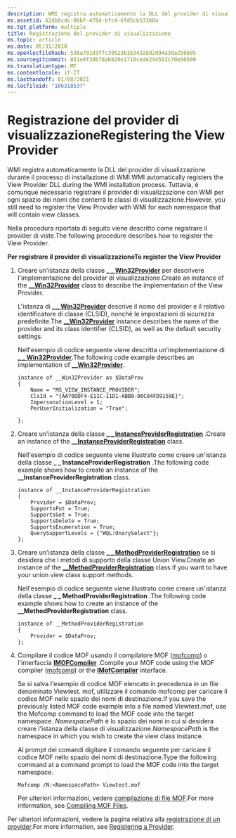 ```yaml
---
description: WMI registra automaticamente la DLL del provider di visualizzazione durante il processo di installazione di WMI. Tuttavia, è comunque necessario registrare il provider di visualizzazione con WMI per ogni spazio dei nomi che conterrà le classi di visualizzazione.
ms.assetid: 62db8cdc-0bbf-4784-bfc4-6fd5cb53368a
ms.tgt_platform: multiple
title: Registrazione del provider di visualizzazione
ms.topic: article
ms.date: 05/31/2018
ms.openlocfilehash: 530a701d3ffc39523b1b3432dd2d94a3da256605
ms.sourcegitcommit: 831e8f3db78ab820e1710cede244553c70e50500
ms.translationtype: MT
ms.contentlocale: it-IT
ms.lasthandoff: 01/08/2021
ms.locfileid: "106318537"
---
```

# <a name="registering-the-view-provider"></a><span data-ttu-id="63730-104">Registrazione del provider di visualizzazione</span><span class="sxs-lookup"><span data-stu-id="63730-104">Registering the View Provider</span></span>

<span data-ttu-id="63730-105">WMI registra automaticamente la DLL del provider di visualizzazione durante il processo di installazione di WMI.</span><span class="sxs-lookup"><span data-stu-id="63730-105">WMI automatically registers the View Provider DLL during the WMI installation process.</span></span> <span data-ttu-id="63730-106">Tuttavia, è comunque necessario registrare il provider di visualizzazione con WMI per ogni spazio dei nomi che conterrà le classi di visualizzazione.</span><span class="sxs-lookup"><span data-stu-id="63730-106">However, you still need to register the View Provider with WMI for each namespace that will contain view classes.</span></span>

<span data-ttu-id="63730-107">Nella procedura riportata di seguito viene descritto come registrare il provider di viste.</span><span class="sxs-lookup"><span data-stu-id="63730-107">The following procedure describes how to register the View Provider.</span></span>

<span data-ttu-id="63730-108">**Per registrare il provider di visualizzazione**</span><span class="sxs-lookup"><span data-stu-id="63730-108">**To register the View Provider**</span></span>

1.  <span data-ttu-id="63730-109">Creare un'istanza della classe [**\_ \_ Win32Provider**](--win32provider.md) per descrivere l'implementazione del provider di visualizzazione.</span><span class="sxs-lookup"><span data-stu-id="63730-109">Create an instance of the [**\_\_Win32Provider**](--win32provider.md) class to describe the implementation of the View Provider.</span></span>

    <span data-ttu-id="63730-110">L'istanza di [**\_ \_ Win32Provider**](--win32provider.md) descrive il nome del provider e il relativo identificatore di classe (CLSID), nonché le impostazioni di sicurezza predefinite.</span><span class="sxs-lookup"><span data-stu-id="63730-110">The [**\_\_Win32Provider**](--win32provider.md) instance describes the name of the provider and its class identifier (CLSID), as well as the default security settings.</span></span>

    <span data-ttu-id="63730-111">Nell'esempio di codice seguente viene descritta un'implementazione di [**\_ \_ Win32Provider**](--win32provider.md).</span><span class="sxs-lookup"><span data-stu-id="63730-111">The following code example describes an implementation of [**\_\_Win32Provider**](--win32provider.md).</span></span>

    ``` syntax
    instance of __Win32Provider as $DataProv
    {
        Name = "MS_VIEW_INSTANCE_PROVIDER";
        ClsId = "{AA70DDF4-E11C-11D1-ABB0-00C04FD9159E}";
        ImpersonationLevel = 1;
        PerUserInitialization = "True";
        
    };
    ```

2.  <span data-ttu-id="63730-112">Creare un'istanza della classe [**\_ \_ InstanceProviderRegistration**](--instanceproviderregistration.md) .</span><span class="sxs-lookup"><span data-stu-id="63730-112">Create an instance of the [**\_\_InstanceProviderRegistration**](--instanceproviderregistration.md) class.</span></span>

    <span data-ttu-id="63730-113">Nell'esempio di codice seguente viene illustrato come creare un'istanza della classe **\_ \_ InstanceProviderRegistration** .</span><span class="sxs-lookup"><span data-stu-id="63730-113">The following code example shows how to create an instance of the **\_\_InstanceProviderRegistration** class.</span></span>

    ``` syntax
    instance of __InstanceProviderRegistration
    {
        Provider = $DataProv;
        SupportsPut = True;
        SupportsGet = True;
        SupportsDelete = True;
        SupportsEnumeration = True;
        QuerySupportLevels = {"WQL:UnarySelect"};
    };
    ```

3.  <span data-ttu-id="63730-114">Creare un'istanza della classe [**\_ \_ MethodProviderRegistration**](--methodproviderregistration.md) se si desidera che i metodi di supporto della classe Union View.</span><span class="sxs-lookup"><span data-stu-id="63730-114">Create an instance of the [**\_\_MethodProviderRegistration**](--methodproviderregistration.md) class if you want to have your union view class support methods.</span></span>

    <span data-ttu-id="63730-115">Nell'esempio di codice seguente viene illustrato come creare un'istanza della classe **\_ \_ MethodProviderRegistration** .</span><span class="sxs-lookup"><span data-stu-id="63730-115">The following code example shows how to create an instance of the **\_\_MethodProviderRegistration** class.</span></span>

    ``` syntax
    instance of __MethodProviderRegistration
    {
        Provider = $DataProv;
    };
    ```

4.  <span data-ttu-id="63730-116">Compilare il codice MOF usando il compilatore MOF ([mofcomp](mofcomp.md)) o l'interfaccia [**IMOFCompiler**](/windows/desktop/api/Wbemcli/nn-wbemcli-imofcompiler) .</span><span class="sxs-lookup"><span data-stu-id="63730-116">Compile your MOF code using the MOF compiler ([mofcomp](mofcomp.md)) or the [**IMofCompiler**](/windows/desktop/api/Wbemcli/nn-wbemcli-imofcompiler) interface.</span></span>

    <span data-ttu-id="63730-117">Se si salva l'esempio di codice MOF elencato in precedenza in un file denominato Viewtest. mof, utilizzare il comando mofcomp per caricare il codice MOF nello spazio dei nomi di destinazione.</span><span class="sxs-lookup"><span data-stu-id="63730-117">If you save the previously listed MOF code example into a file named Viewtest.mof, use the Mofcomp command to load the MOF code into the target namespace.</span></span> <span data-ttu-id="63730-118">*NamespacePath* è lo spazio dei nomi in cui si desidera creare l'istanza della classe di visualizzazione.</span><span class="sxs-lookup"><span data-stu-id="63730-118">*NamespacePath* is the namespace in which you wish to create the view class instance.</span></span>

    <span data-ttu-id="63730-119">Al prompt dei comandi digitare il comando seguente per caricare il codice MOF nello spazio dei nomi di destinazione.</span><span class="sxs-lookup"><span data-stu-id="63730-119">Type the following command at a command prompt to load the MOF code into the target namespace.</span></span>

    ``` syntax
    Mofcomp /N:<NamespacePath> Viewtest.mof
    ```

    <span data-ttu-id="63730-120">Per ulteriori informazioni, vedere [compilazione di file MOF](compiling-mof-files.md).</span><span class="sxs-lookup"><span data-stu-id="63730-120">For more information, see [Compiling MOF Files](compiling-mof-files.md).</span></span>

<span data-ttu-id="63730-121">Per ulteriori informazioni, vedere la pagina relativa alla [registrazione di un provider](registering-a-provider.md).</span><span class="sxs-lookup"><span data-stu-id="63730-121">For more information, see [Registering a Provider](registering-a-provider.md).</span></span>

 

 



